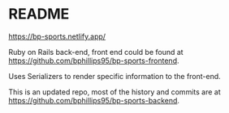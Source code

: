 # README

https://bp-sports.netlify.app/

Ruby on Rails back-end, front end could be found at https://github.com/bphillips95/bp-sports-frontend.

Uses Serializers to render specific information to the front-end.

This is an updated repo, most of the history and commits are at https://github.com/bphillips95/bp-sports-backend.
